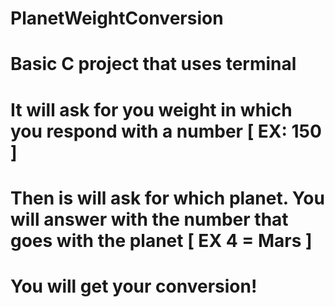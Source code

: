 # PlanetWeightConversion

# Basic C project that uses terminal

# It will ask for you weight in which you respond with a number [ EX: 150 ]

# Then is will ask for which planet. You will answer with the number that goes with the planet [ EX 4 = Mars ]

# You will get your conversion! 
